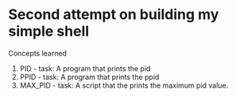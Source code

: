 # Second attempt on building my simple shell

Concepts learned

1. PID  - task: A program that prints the pid
2. PPID - task: A program that prints the ppid
3. MAX_PID - task: A script that the prints the maximum pid value.
